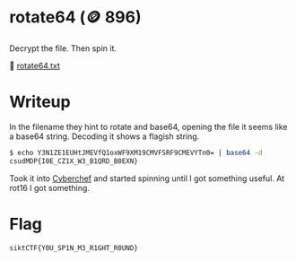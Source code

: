 # rotate64 (🪙 896)

Decrypt the file. Then spin it.

📎 [rotate64.txt](rotate64.txt)

# Writeup

In the filename they hint to rotate and base64, opening the file it seems like a base64 string. Decoding it shows a flagish string.

```bash
$ echo Y3N1ZE1EUHtJMEVfQ1oxWF9XM19CMVFSRF9CMEVYTn0= | base64 -d
csudMDP{I0E_CZ1X_W3_B1QRD_B0EXN}
```

Took it into [Cyberchef](https://gchq.github.io/CyberChef/#recipe=From_Base64('A-Za-z0-9%2B/%3D',true,false)ROT13(true,true,false,16)&input=WTNOMVpFMUVVSHRKTUVWZlExb3hXRjlYTTE5Q01WRlNSRjlDTUVWWVRuMD0) and started spinning until I got something useful. At rot16 I got something.

# Flag

```
siktCTF{Y0U_SP1N_M3_R1GHT_R0UND}
```